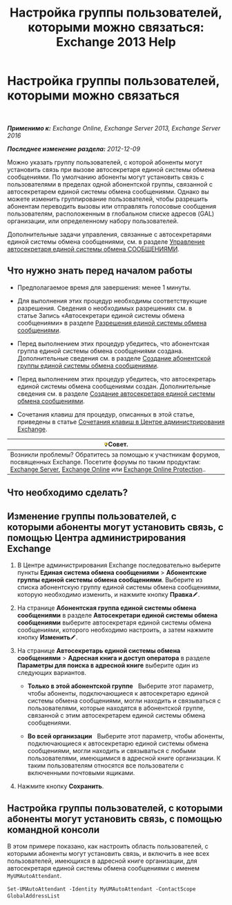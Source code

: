 ﻿---
title: 'Настройка группы пользователей, которыми можно связаться: Exchange 2013 Help'
TOCTitle: Настройка группы пользователей, которыми можно связаться
ms:assetid: 45d9d6d5-c9d6-4b73-8aa2-a23599a4381c
ms:mtpsurl: https://technet.microsoft.com/ru-ru/library/Ee423545(v=EXCHG.150)
ms:contentKeyID: 52059137
ms.date: 05/22/2018
mtps_version: v=EXCHG.150
ms.translationtype: MT
---

# Настройка группы пользователей, которыми можно связаться

 

_**Применимо к:** Exchange Online, Exchange Server 2013, Exchange Server 2016_

_**Последнее изменение раздела:** 2012-12-09_

Можно указать группу пользователей, с которой абоненты могут установить связь при вызове автосекретаря единой системы обмена сообщениями. По умолчанию абоненты могут установить связь с пользователями в пределах одной абонентской группы, связанной с автосекретарем единой системы обмена сообщениями. Однако вы можете изменить группирование пользователей, чтобы разрешить абонентам переводить вызовы или отправлять голосовые сообщения пользователям, расположенным в глобальном списке адресов (GAL) организации, или определенному набору пользователей.

Дополнительные задачи управления, связанные с автосекретарями единой системы обмена сообщениями, см. в разделе [Управление автосекретаря единой системы обмена СООБЩЕНИЯМИ](manage-a-um-auto-attendant-exchange-2013-help.md).

## Что нужно знать перед началом работы

  - Предполагаемое время для завершения: менее 1 минуты.

  - Для выполнения этих процедур необходимы соответствующие разрешения. Сведения о необходимых разрешениях см. в статье Запись «Автосекретари единой системы обмена сообщениями» в разделе [Разрешения единой системы обмена сообщениями](unified-messaging-permissions-exchange-2013-help.md).

  - Перед выполнением этих процедур убедитесь, что абонентская группа единой системы обмена сообщениями создана. Дополнительные сведения см. в разделе [Создание абонентской группы единой системы обмена сообщениями](create-a-um-dial-plan-exchange-2013-help.md).

  - Перед выполнением этих процедур убедитесь, что автосекретарь единой системы обмена сообщениями создан. Дополнительные сведения см. в разделе [Создание автосекретаря единой системы обмена сообщениями](create-a-um-auto-attendant-exchange-2013-help.md).

  - Сочетания клавиш для процедур, описанных в этой статье, приведены в статье [Сочетания клавиш в Центре администрирования Exchange](keyboard-shortcuts-in-the-exchange-admin-center-exchange-online-protection-help.md).

<table>
<thead>
<tr class="header">
<th><img src="images/Bb124558.tip(EXCHG.150).gif" title="Совет" alt="Совет" />Совет.</th>
</tr>
</thead>
<tbody>
<tr class="odd">
<td>Возникли проблемы? Обратитесь за помощью к участникам форумов, посвященных Exchange. Посетите форумы по таким продуктам: <a href="https://go.microsoft.com/fwlink/p/?linkid=60612">Exchange Server</a>, <a href="https://go.microsoft.com/fwlink/p/?linkid=267542">Exchange Online</a> или <a href="https://go.microsoft.com/fwlink/p/?linkid=285351">Exchange Online Protection</a>..</td>
</tr>
</tbody>
</table>


## Что необходимо сделать?

## Изменение группы пользователей, с которыми абоненты могут установить связь, с помощью Центра администрирования Exchange

1.  В Центре администрирования Exchange последовательно выберите пункты **Единая система обмена сообщениями** \> **Абонентские группы единой системы обмена сообщениями**. Выберите из списка абонентскую группу единой системы обмена сообщениями, которую необходимо изменить, и нажмите кнопку **Правка**![Значок редактирования](images/Bb124582.6f53ccb2-1f13-4c02-bea0-30690e6ea71d(EXCHG.150).gif "Значок редактирования").

2.  На странице **Абонентская группа единой системы обмена сообщениями** в разделе **Автосекретари единой системы обмена сообщениями** выберите автосекретаря единой системы обмена сообщениями, которого необходимо настроить, а затем нажмите кнопку **Изменить**![Значок редактирования](images/Bb124582.6f53ccb2-1f13-4c02-bea0-30690e6ea71d(EXCHG.150).gif "Значок редактирования").

3.  На странице **Автосекретарь единой системы обмена сообщениями** \> **Адресная книга и доступ оператора** в разделе **Параметры для поиска в адресной книге** выберите один из следующих вариантов.
    
      - **Только в этой абонентской группе**   Выберите этот параметр, чтобы абоненты, подключающиеся к автосекретарю единой системы обмена сообщениями, могли находить и связываться с пользователями, которые находятся в абонентской группе, связанной с этим автосекретарем единой системы обмена сообщениями.
    
      - **Во всей организации**   Выберите этот параметр, чтобы абоненты, подключающиеся к автосекретарю единой системы обмена сообщениями, могли находить и связываться с любыми пользователями, имеющимися в адресной книге организации. К таким пользователям относятся все пользователи с включенными почтовыми ящиками.

4.  Нажмите кнопку **Сохранить**.

## Настройка группы пользователей, с которыми абоненты могут установить связь, с помощью командной консоли

В этом примере показано, как настроить область пользователей, с которыми абоненты могут установить связь, и включить в нее всех пользователей, имеющихся в адресной книге организации, для автосекретаря единой системы обмена сообщениями с именем `MyUMAutoAttendant`.

    Set-UMAutoAttendant -Identity MyUMAutoAttendant -ContactScope GlobalAddressList

